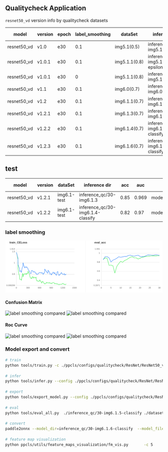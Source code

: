 ## Qualitycheck Application

`resnet50_vd` version info by qualitycheck datasets

| model       | version | epoch | label_smoothing | dataSet       | inference dir       |   acc| auc|              | onnx dir                        |
| ----------- | ------- | ----- | --------------- | ------------- | ------------------------------------ | ----|--- | -----| ------------------------------- |
| resnet50_vd | v1.0    | e30   | 0.1             | img5.1(0.5)   | inference_qc/30-img5.1              |  | | models/resnet50_vd_qc_1.0.onnx  |
| resnet50_vd | v1.0.1  | e30   | 0.1             | img5.1.1(0.8) | inference_qc/30-img5.1.1-epsilon-0.1 | | |                                 |
| resnet50_vd | v1.0.1  | e30   | 0               | img5.1.1(0.8) | inference_qc/30-img5.1.1            |  | | models/resnet50_vd_qc_1.0.1.onnx |
| resnet50_vd | v1.1  | e30   | 0.1               | img6.0(0.7) | inference_qc/30-img6.0            |  | | models/resnet50_vd_qc_6.0.onnx |
| resnet50_vd | v1.2  | e30   | 0.1               | img6.1.1(0.7) | inference_qc/30-img6.1.1          |  | | models/resnet50_vd_qc_1.2.onnx |
| resnet50_vd | v1.2.1  | e30   | 0.1               | img6.1.3(0.7) | inference_qc/30-img6.1.3          | 0.97 | 0.992 | models/resnet50_vd_qc_1.2.1.onnx |
| resnet50_vd | v1.2.2  | e30   | 0.1               | img6.1.4(0.7) | inference_qc/30-img6.1.4-classify    | 0.94 |    0.995   | models/resnet50_vd_qc_1.2.2.onnx |
| resnet50_vd | v1.2.3  | e30   | 0.1               | img6.1.6(0.7) | inference_qc/30-img6.1.6-classify    | 0.94 |    0.995   | models/resnet50_vd_qc_1.2.3.onnx |

## test

| model       | version | dataSet       | inference dir       |   acc| auc|              | onnx dir                        |
| ----------- | ------- |  ------------- | ------------------------------------ | ----|--- | -----| ------------------------------- |
| resnet50_vd | v1.2.1  |  img6.1-test | inference_qc/30-img6.1.3          | 0.85  | 0.969 | models/resnet50_vd_qc_1.2.1onnx |
| resnet50_vd | v1.2.2  |  img6.1-test | inference_qc/30-img6.1.4-classify    | 0.82 |    0.97    | models/resnet50_vd_qc_1.2.2onnx |


### label smoothing

![label smoothing compared](./img/20220520-175029.png)
#### Confusion Matrix
![label smoothing compared](./img/Confusion_Matrix—inference_qc-30-img5.1.1-no-label-smoothing.png)
![label smoothing compared](./img/Confusion_Matrix—inference_qc-30-img5.1.1-label-smoothing.png)
#### Roc Curve
![label smoothing compared](./img/Roc_Curve—inference_qc-30-img5.1.1-no-label-smoothing.png)
![label smoothing compared](./img/Roc_Curve—inference_qc-30-img5.1.1-label-smoothing.png)

### Model export and convert

```bash
# train
python tools/train.py -c ./ppcls/configs/qualitycheck/ResNet/ResNet50_vd_qc.yaml -o Arch.pretrained=True

# infer
python tools/infer.py --config ./ppcls/configs/qualitycheck/ResNet/ResNet50_vd_qc.yaml  --override Global.pretrained_model=./output_qc/ResNet50_vd/best_model --override Infer.infer_imgs=dataset/img4.0/test/chaodi01/801_00007_image_3.jpg

# export
python tools/export_model.py --config ./ppcls/configs/qualitycheck/ResNet/ResNet50_vd_qc.yaml --override Global.pretrained_model=./output_qc/ResNet50_vd/best_model

# eval
python tools/eval_all.py  ./inference_qc/30-img6.1.5-classify ./dataset/img6.1.5/

# convert
paddle2onnx --model_dir=inference_qc/30-img6.1.6-classify  --model_filename=inference.pdmodel --params_filename=inference.pdiparams --save_file=models/resnet50_vd_qc_1.2.3.onnx --opset_version=10  --enable_onnx_checker=True

# feature map visualization
python ppcls/utils/feature_maps_visualization/fm_vis.py       -c 5     -p output_qc/ResNet50_vd/best_model      --show=True     --interpolation=1     --save_path="./output_qc/output.png"     --use_gpu=True  -i /home/wangmao/dataset/videos/test-0610/zhengchang/image-20220613095438972.jpg

```
